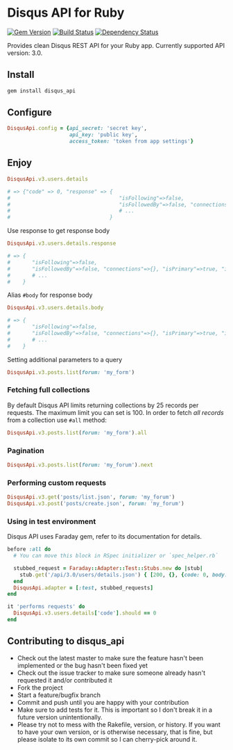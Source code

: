 # Disqus API for Ruby
[![Gem Version](https://badge.fury.io/rb/disqus_api.png)](http://badge.fury.io/rb/disqus_api)
[![Build Status](https://travis-ci.org/einzige/disqus_api.png?branch=master)](https://travis-ci.org/einzige/disqus_api)
[![Dependency Status](https://gemnasium.com/einzige/disqus_api.png)](https://gemnasium.com/einzige/disqus_api)

Provides clean Disqus REST API for your Ruby app. Currently supported API version: 3.0.

## Install

```bash
gem install disqus_api
```

## Configure

```ruby
DisqusApi.config = {api_secret: 'secret key',
                    api_key: 'public key',
                    access_token: 'token from app settings'}
```

## Enjoy

```ruby
DisqusApi.v3.users.details

# => {"code" => 0, "response" => {
#                                   "isFollowing"=>false,
#                                   "isFollowedBy"=>false, "connections"=>{}, "isPrimary"=>true, "id"=>"84792962"
#                                   # ...
#                                }
```

Use response to get response body

```ruby
DisqusApi.v3.users.details.response

# => {
#       "isFollowing"=>false,
#       "isFollowedBy"=>false, "connections"=>{}, "isPrimary"=>true, "id"=>"84792962"
#       # ...
#    }
```

Alias `#body` for response body

```ruby
DisqusApi.v3.users.details.body

# => {
#       "isFollowing"=>false,
#       "isFollowedBy"=>false, "connections"=>{}, "isPrimary"=>true, "id"=>"84792962"
#       # ...
#    }
```

Setting additional parameters to a query

```ruby
DisqusApi.v3.posts.list(forum: 'my_form')
```

### Fetching full collections

By default Disqus API limits returning collections by 25 records per requests. The maximum limit you can set is 100.
In order to fetch *all records* from a collection use `#all` method:

```ruby
DisqusApi.v3.posts.list(forum: 'my_form').all
```

### Pagination

```ruby
DisqusApi.v3.posts.list(forum: 'my_forum').next
```

### Performing custom requests

```ruby
DisqusApi.v3.get('posts/list.json', forum: 'my_forum')
DisqusApi.v3.post('posts/create.json', forum: 'my_forum')
```

### Using in test environment

Disqus API uses Faraday gem, refer to its documentation for details.

```ruby
before :all do
  # You can move this block in RSpec initializer or `spec_helper.rb`

  stubbed_request = Faraday::Adapter::Test::Stubs.new do |stub|
    stub.get('/api/3.0/users/details.json') { [200, {}, {code: 0, body: {response: :whatever}}.to_json] }
  end
  DisqusApi.adapter = [:test, stubbed_requests]
end

it 'performs requests' do
  DisqusApi.v3.users.details['code'].should == 0
end
```

## Contributing to disqus_api

- Check out the latest master to make sure the feature hasn't been implemented or the bug hasn't been fixed yet
- Check out the issue tracker to make sure someone already hasn't requested it and/or contributed it
- Fork the project
- Start a feature/bugfix branch
- Commit and push until you are happy with your contribution
- Make sure to add tests for it. This is important so I don't break it in a future version unintentionally.
- Please try not to mess with the Rakefile, version, or history. If you want to have your own version, or is otherwise necessary, that is fine, but please isolate to its own commit so I can cherry-pick around it.
